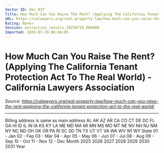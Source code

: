```yaml
---
Vector ID: doc_037
Title: How Much Can You Raise The Rent? (Applying The California Tenant Protection Act To The Real World) - California Lawyers Association
URL: https://calawyers.org/real-property-law/how-much-can-you-raise-the-rent-applying-the-california-tenant-protection-act-to-the-real-world/
Rating: None⭐
Session: extraction_results_20250719_080400
Imported: 2025-07-19 08:04:05
---
```


# How Much Can You Raise The Rent? (Applying The California Tenant Protection Act To The Real World) - California Lawyers Association

_Source: https://calawyers.org/real-property-law/how-much-can-you-raise-the-rent-applying-the-california-tenant-protection-act-to-the-real-world/_

---

Billing address is same as main address
AL
AK
AZ
AR
CA
CO
CT
DE
DC
FL
GA
HI
ID
IL
IN
IA
KS
KY
LA
ME
MD
MA
MI
MN
MS
MO
MT
NE
NV
NH
NJ
NM
NY
NC
ND
OH
OK
OR
PA
RI
SC
SD
TN
TX
UT
VT
VA
WA
WV
WI
WY
State
01 - Jan
02 - Fep
03 - Mar
04 - Apr
05 - May
06 - Jun
07 - Jul
08 - Aug
09 - Sep
10 - Oct
11 - Nov
12 - Dec
Month
2025
2026
2027
2028
2029
2030
2031
Year